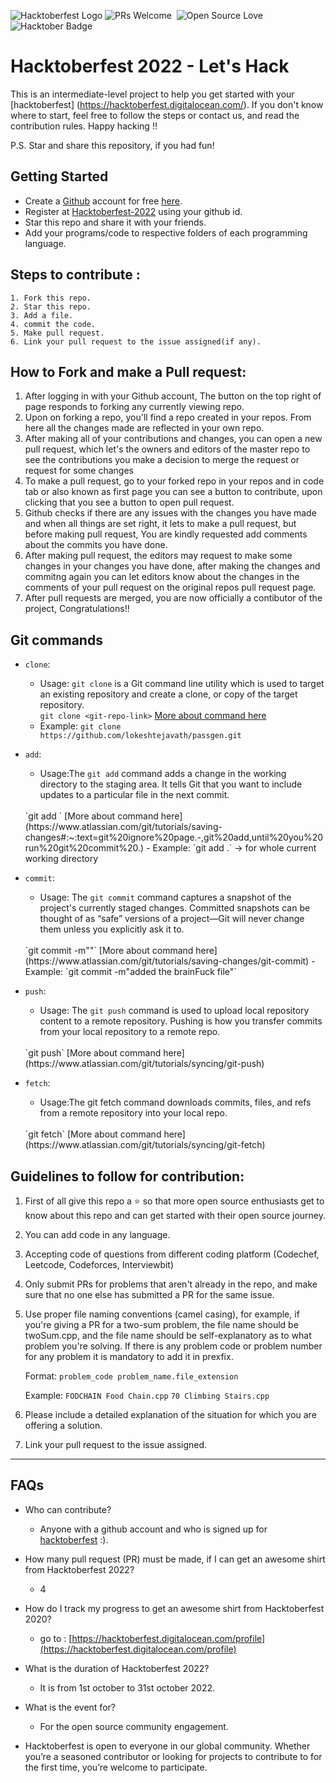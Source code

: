 ![Hacktoberfest Logo](https://pbs.twimg.com/profile_banners/1040669393255055360/1662652901/600x200)
![PRs Welcome](https://img.shields.io/badge/PRs-welcome-brightgreen.svg?style=flat-square) &nbsp;![Open Source Love](https://badges.frapsoft.com/os/v1/open-source.svg?v=102) &nbsp;<img src="https://img.shields.io/badge/hacktoberfest-2021-blueviolet" alt="Hacktober Badge"/>  

# Hacktoberfest 2022 - Let's Hack

This is an intermediate-level project to help you get started with your
[hacktoberfest] (https://hacktoberfest.digitalocean.com/). If you don't
know where to start, feel free to follow the steps or contact us, and
read the contribution rules. Happy hacking !!

P.S. Star and share this repository, if you had fun!

## Getting Started

- Create a [Github](https://github.com/) account for free [here](https://github.com/).
- Register at [Hacktoberfest-2022](https://hacktoberfest.digitalocean.com/) using your github id.
- Star this repo and share it with your friends.
- Add your programs/code to respective folders of each programming language.

## Steps to contribute :

    1. Fork this repo.
    2. Star this repo.
    3. Add a file.
    4. commit the code.
    5. Make pull request.
    6. Link your pull request to the issue assigned(if any).

## How to Fork and make a Pull request:
  1. After logging in with your Github account, The button on the top right of page responds to forking any currently viewing repo.
  2. Upon on forking a repo, you'll find a repo created in your repos. From here all the changes made are reflected in your own repo.
  3. After making all of your contributions and changes, you can open a new pull request, which let's the owners and editors of the master repo to see the contributions you make a decision to merge the request or request for some changes
  4. To make a pull request, go to your forked repo in your repos and in code tab or also known as first page you can see a button to contribute, upon clicking that you see a button to open pull request.
  5. Github checks if there are any issues with the changes you have made and when all things are set right, it lets to make a pull request, but before making pull request, You are kindly requested add comments about the commits you have done.
  6. After making pull request, the editors may request to make some changes in your changes you have done, after making the changes and commitng again you can let editors know about the changes in the comments of your pull request on the original repos pull request page.
  7. After pull requests are merged, you are now officially a contibutor of the project, Congratulations!!
## Git commands
- ```clone```: 
  - Usage: `git clone` is a Git command line utility which is used to target an existing repository and create a clone, or copy of the target repository.<br/>
   `git clone <git-repo-link>` [More about command here](https://www.atlassian.com/git/tutorials/setting-up-a-repository/git-clone)
  - Example: `git clone https://github.com/lokeshtejavath/passgen.git`
- ```add```:
  - Usage:The `git add` command adds a change in the working directory to the staging area. It tells Git that you want to include updates to a particular file in the next commit.
  <br/> 
  `git add <directory>` [More about command here](https://www.atlassian.com/git/tutorials/saving-changes#:~:text=git%20ignore%20page.-,git%20add,until%20you%20run%20git%20commit%20.)
  - Example: `git add .` -> for whole current working directory

- ```commit```:
  - Usage: The `git commit` command captures a snapshot of the project's currently staged changes. Committed snapshots can be thought of as “safe” versions of a project—Git will never change them unless you explicitly ask it to.
  <br/>
   `git commit -m"<comment>"` [More about command here](https://www.atlassian.com/git/tutorials/saving-changes/git-commit)
  - Example: `git commit -m"added the brainFuck file"`
- ```push```:
  - Usage: The `git push` command is used to upload local repository content to a remote repository. Pushing is how you transfer commits from your local repository to a remote repo. 
  <br/>
  `git push` [More about command here](https://www.atlassian.com/git/tutorials/syncing/git-push)
- ```fetch```:
  - Usage:The git fetch command downloads commits, files, and refs from a remote repository into your local repo. 
  <br/>
  `git fetch` [More about command here](https://www.atlassian.com/git/tutorials/syncing/git-fetch)

## Guidelines to follow for contribution:
1. First of all give this repo a ⭐ so that more open source enthusiasts get to know about this repo and can get started with their open source journey. 
2. You can add code in any language.
3. Accepting code of questions from different coding platform (Codechef, Leetcode, Codeforces, Interviewbit)
4. Only submit PRs for problems that aren't already in the repo, and make sure that no one else has submitted a PR for the same issue.
5. Use proper file naming conventions (camel casing), for example, if you're giving a PR for a two-sum problem, the file name should be twoSum.cpp, and the file name should   be self-explanatory as to what problem you're solving. If there is any problem code or problem number for any problem it is mandatory to add it in prexfix.

    Format: ```problem_code problem_name.file_extension```

    Example: ```FODCHAIN Food Chain.cpp```
            ```70 Climbing Stairs.cpp```
6. Please include a detailed explanation of the situation for which you are offering a solution.
7. Link your pull request to the issue assigned.


---


## FAQs

- Who can contribute?
  - Anyone with a github account and who is signed up for [hacktoberfest](https://hacktoberfest.digitalocean.com/) :).

- How many pull request (PR) must be made, if I can get an awesome shirt from Hacktoberfest 2022?
  - 4

- How do I track my progress to get an awesome shirt from Hacktoberfest 2020?
  - go to : [https://hacktoberfest.digitalocean.com/profile](https://hacktoberfest.digitalocean.com/profile)

- What is the duration of Hacktoberfest 2022?
  - It is from 1st october to 31st october 2022.

- What is the event for?
  - For the open source community engagement.




- Hacktoberfest is open to everyone in our global community. Whether you’re a seasoned contributor or looking for projects to contribute to for the first time, you’re welcome to    participate.

